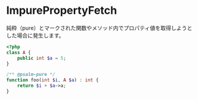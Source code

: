 # ImpurePropertyFetch
純粋（pure）とマークされた関数やメソッド内でプロパティ値を取得しようとした場合に発生します。

```php
<?php
class A {
    public int $a = 5;
}

/** @psalm-pure */
function foo(int $i, A $a) : int {
    return $i + $a->a;
}
```
